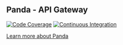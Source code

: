 ## Panda - API Gateway
[![Code Coverage](https://codecov.io/github/pandafolks/panda/branch/master/graph/badge.svg?token=RO6VFA3SVU)](https://codecov.io/github/pandafolks/panda)
[![Continuous Integration](https://github.com/pandafolks/panda/actions/workflows/build.yml/badge.svg?branch=master)](https://github.com/pandafolks/panda/actions/workflows/build.yml)

[Learn more about Panda](https://pandafolks.github.io/panda/)

